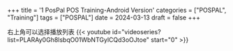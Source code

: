 +++
title = '1 PosPal POS Training-Android Version'
categories = ["POSPAL", "Training"]
tags = ["POSPAL"]
date = 2024-03-13
draft = false
+++

右上角可以选择播放列表
{{< youtube id="videoseries?list=PLARAy0Gh8lsbqO01WbNTGylCQd3oOJtoe"  start="0" >}}
